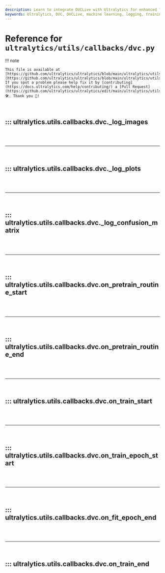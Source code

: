 ```yaml
---
description: Learn to integrate DVCLive with Ultralytics for enhanced logging during training. Step-by-step methods for setting up and optimizing DVC callbacks.
keywords: Ultralytics, DVC, DVCLive, machine learning, logging, training, callbacks, integration
---
```


# Reference for `ultralytics/utils/callbacks/dvc.py`

!!! note

    This file is available at [https://github.com/ultralytics/ultralytics/blob/main/ultralytics/utils/callbacks/dvc.py](https://github.com/ultralytics/ultralytics/blob/main/ultralytics/utils/callbacks/dvc.py). If you spot a problem please help fix it by [contributing](https://docs.ultralytics.com/help/contributing/) a [Pull Request](https://github.com/ultralytics/ultralytics/edit/main/ultralytics/utils/callbacks/dvc.py) 🛠️. Thank you 🙏!

<br>

## ::: ultralytics.utils.callbacks.dvc._log_images

<br><br><hr><br>

## ::: ultralytics.utils.callbacks.dvc._log_plots

<br><br><hr><br>

## ::: ultralytics.utils.callbacks.dvc._log_confusion_matrix

<br><br><hr><br>

## ::: ultralytics.utils.callbacks.dvc.on_pretrain_routine_start

<br><br><hr><br>

## ::: ultralytics.utils.callbacks.dvc.on_pretrain_routine_end

<br><br><hr><br>

## ::: ultralytics.utils.callbacks.dvc.on_train_start

<br><br><hr><br>

## ::: ultralytics.utils.callbacks.dvc.on_train_epoch_start

<br><br><hr><br>

## ::: ultralytics.utils.callbacks.dvc.on_fit_epoch_end

<br><br><hr><br>

## ::: ultralytics.utils.callbacks.dvc.on_train_end

<br><br>
